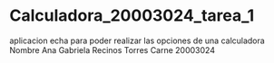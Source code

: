 # Calculadora_20003024_tarea_1
aplicacion echa para poder realizar las opciones de una calculadora
Nombre Ana Gabriela Recinos Torres
Carne 20003024

